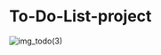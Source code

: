 # To-Do-List-project
![img_todo(3)](https://user-images.githubusercontent.com/69107931/93506892-8b608780-f93a-11ea-817d-dce000e3d501.jpg)
